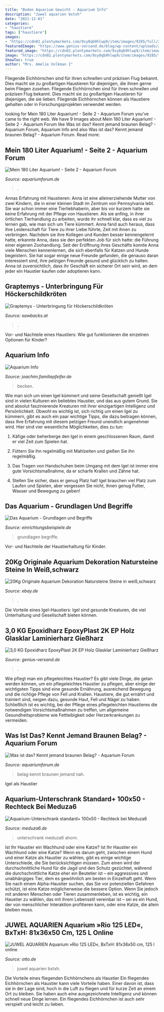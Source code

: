 ```yaml
---
title: "Boden Aquarium Gewicht - Aquarium Info"
description: "Juwel aquarien bxtxh"
date: "2021-12-01"
categories:
- "haustiere"
tags: ["haustiere"]
images:
- "https://cdn02.plentymarkets.com/9sy8qb9hlwp9/item/images/9285/full/20Kg-Originale-Aquarium-Dekoration-Natursteine-Ste_1.JPG"
featuredImage: "https://www.genius-versand.de/blog/wp-content/uploads/2019/11/51bTDl1gBiL.jpg"
featured_image: "https://cdn02.plentymarkets.com/9sy8qb9hlwp9/item/images/9285/full/20Kg-Originale-Aquarium-Dekoration-Natursteine-Ste_1.JPG"
image: "https://cdn02.plentymarkets.com/9sy8qb9hlwp9/item/images/9285/full/20Kg-Originale-Aquarium-Dekoration-Natursteine-Ste_1.JPG"
ShowToc: true
author: "Mrs. Amelie Volkman I"
---
```



Fliegende Eichhörnchen sind für ihren schnellen und präzisen Flug bekannt. Dies macht sie zu großartigen Haustieren für diejenigen, die ihnen gerne beim Fliegen zusehen.
Fliegende Eichhörnchen sind für ihren schnellen und präzisen Flug bekannt. Dies macht sie zu großartigen Haustieren für diejenigen, die sie lieben. Fliegende Eichhörnchen können als Haustiere gehalten oder in Forschungsprojekten verwendet werden.

	

		
looking for Mein 180 Liter Aquarium! - Seite 2 - Aquarium Forum you've came to the right web. We have 9 Images about Mein 180 Liter Aquarium! - Seite 2 - Aquarium Forum like Was ist das? Kennt jemand braunen Belag? - Aquarium Forum, Aquarium Info and also Was ist das? Kennt jemand braunen Belag? - Aquarium Forum. Read more:
		
    
## Mein 180 Liter Aquarium! - Seite 2 - Aquarium Forum

<img loading=lazy src="https://image-proxy.forumhome.com/204d1dce906c1db9f9c956e4b0224a8f7c83d22d?url=http:%2F%2Fwww.abload.de%2Fimg%2F3.1igbt.jpg" onerror="this.onerror=null;this.src='https://tse2.mm.bing.net/th?id=OIP.4yYAN7pxgXCdbsRYWqXlCgHaE8&amp;pid=15.1';" alt="Mein 180 Liter Aquarium! - Seite 2 - Aquarium Forum">

_Source: aquariumforum.de_

>. 

	

Annas Erfahrung mit Haustieren:
Anna ist eine alleinerziehende Mutter von zwei Kindern, die in einer kleinen Stadt im Zentrum von Pennsylvania lebt. Sie war schon immer eine Tierliebhaberin, aber bis vor kurzem hatte sie keine Erfahrung mit der Pflege von Haustieren. Als sie anfing, in ihrer örtlichen Tierhandlung zu arbeiten, wurde ihr schnell klar, dass es viel zu lernen gab, wie man sich um Tiere kümmert. Anna fand auch heraus, dass ihre Leidenschaft für Tiere zu ihrer Liebe führte, Zeit mit ihnen zu verbringen. Nachdem sie ihre Kollegen und Kunden besser kennengelernt hatte, erkannte Anna, dass sie den perfekten Job für sich hatte: die Führung einer eigenen Zoohandlung. Seit der Eröffnung ihres Geschäfts konnte Anna viele Menschen kennenlernen, die sich ebenfalls für Katzen und Hunde begeistern. Sie hat sogar einige neue Freunde gefunden, die genauso daran interessiert sind, ihre pelzigen Freunde gesund und glücklich zu halten. Anna ist zuversichtlich, dass ihr Geschäft ein sicherer Ort sein wird, an dem jeder ein Haustier kaufen oder adoptieren kann.

    
## Graptemys - Unterbringung Für Höckerschildkröten

<img loading=lazy src="http://www.sawbacks.at/s/cc_images/teaserbox_41523309.jpg?t=1436987679" onerror="this.onerror=null;this.src='https://tse4.mm.bing.net/th?id=OIP.Ws60RZjCPOnlvORr5EsFSgHaE8&amp;pid=15.1';" alt="Graptemys - Unterbringung für Höckerschildkröten">

_Source: sawbacks.at_

>. 

	

Vor- und Nachteile eines Haustiers: Wie gut funktionieren die einzelnen Optionen für Kinder?

    
## Aquarium Info

<img loading=lazy src="http://joachim.familiepfeifer.de/bilder/aquarium/DSCN0766.jpg" onerror="this.onerror=null;this.src='https://tse3.mm.bing.net/th?id=OIP.kyU-M8EKG7DkmA_1ujK13gHaF3&amp;pid=15.1';" alt="Aquarium Info">

_Source: joachim.familiepfeifer.de_

>becken. 

	

Wie man sich um einen Igel kümmert und seine Gesellschaft genießt
Igel sind in vielen Kulturen ein beliebtes Haustier, und das aus gutem Grund. Sie sind absolut faszinierende Kreaturen mit ihrer einzigartigen Intelligenz und Persönlichkeit. Obwohl es wichtig ist, sich richtig um einen Igel zu kümmern, gibt es auch ein paar wichtige Tipps, die dazu beitragen können, dass Ihre Erfahrung mit diesem pelzigen Freund unendlich angenehmer wird. Hier sind vier wesentliche Möglichkeiten, dies zu tun:
1) Käfige oder beherberge den Igel in einem geschlossenen Raum, damit er viel Zeit zum Spielen hat.

2) Füttern Sie ihn regelmäßig mit Mahlzeiten und gießen Sie ihn regelmäßig.

3) Das Tragen von Handschuhen beim Umgang mit dem Igel ist immer eine gute Vorsichtsmaßnahme, da er scharfe Krallen und Zähne hat.

4) Stellen Sie sicher, dass er genug Platz hat! Igel brauchen viel Platz zum Laufen und Spielen, aber vergessen Sie nicht, ihnen genug Futter, Wasser und Bewegung zu geben!

    
## Das Aquarium - Grundlagen Und Begriffe

<img loading=lazy src="https://www.einrichtungsbeispiele.de/16to9/w320/guide/aquarien-grundlagenwissen/images/aquarium-basics.html/5.jpg" onerror="this.onerror=null;this.src='https://tse4.mm.bing.net/th?id=OIP.0UrikxeV3Z3gnhFkoZztxQAAAA&amp;pid=15.1';" alt="Das Aquarium - Grundlagen und Begriffe">

_Source: einrichtungsbeispiele.de_

>grundlagen begriffe. 

	

Vor- und Nachteile der Haustierhaltung für Kinder.

    
## 20Kg Originale Aquarium Dekoration Natursteine Steine In Weiß,schwarz

<img loading=lazy src="https://cdn02.plentymarkets.com/9sy8qb9hlwp9/item/images/9285/full/20Kg-Originale-Aquarium-Dekoration-Natursteine-Ste_1.JPG" onerror="this.onerror=null;this.src='https://tse4.mm.bing.net/th?id=OIP.OIpkiOxl7S6O4MAqk8bH9AHaEK&amp;pid=15.1';" alt="20Kg Originale Aquarium Dekoration Natursteine Steine in weiß,schwarz">

_Source: ebay.de_

>. 

	

Die Vorteile eines Igel-Haustiers: Igel sind gesunde Kreaturen, die viel Unterhaltung und Gesellschaft bieten können.

    
## 3,0 KG Epoxidharz EpoxyPlast 2K EP Holz Glasklar Laminierharz Gießharz

<img loading=lazy src="https://www.genius-versand.de/blog/wp-content/uploads/2019/11/51bTDl1gBiL.jpg" onerror="this.onerror=null;this.src='https://tse4.mm.bing.net/th?id=OIP.3k_q4AcJfWyTpVaUOvC0HwHaHa&amp;pid=15.1';" alt="3,0 KG Epoxidharz EpoxyPlast 2K EP Holz Glasklar Laminierharz Gießharz">

_Source: genius-versand.de_

>. 

	

Wie pflegt man ein pflegeleichtes Haustier?
Es gibt viele Dinge, die getan werden können, um ein pflegeleichtes Haustier zu pflegen, aber einige der wichtigsten Tipps sind eine gesunde Ernährung, ausreichend Bewegung und die richtige Pflege von Fell und Krallen. Haustiere, die gut ernährt und trainiert sind, neigen dazu, gesunde Haut, Fell und Nägel zu haben. Schließlich ist es wichtig, bei der Pflege eines pflegeleichten Haustieres die notwendigen Vorsichtsmaßnahmen zu treffen, um allgemeine Gesundheitsprobleme wie Fettleibigkeit oder Herzerkrankungen zu vermeiden.

    
## Was Ist Das? Kennt Jemand Braunen Belag? - Aquarium Forum

<img loading=lazy src="https://www.aquariumforum.de/gallery/files/5/2/8/7/1/2-aquarium-med.jpg" onerror="this.onerror=null;this.src='https://tse1.mm.bing.net/th?id=OIP.VmlZAXnCiSbpZw4c2paPSgHaEK&amp;pid=15.1';" alt="Was ist das? Kennt jemand braunen Belag? - Aquarium Forum">

_Source: aquariumforum.de_

>belag kennt braunen jemand nah. 

	

Igel als Haustier

    
## Aquarium-Unterschrank Standard+ 100x50 - Rechteck Bei Meduza6

<img loading=lazy src="https://www.meduza6.de/gallery/1/impression/standard-plus-100x50x50-ahorn_sample1.jpg" onerror="this.onerror=null;this.src='https://tse2.mm.bing.net/th?id=OIP.ftXo4dUtdIMMvFafBdGbtAHaFj&amp;pid=15.1';" alt="Aquarium-Unterschrank standard+ 100x50 - Rechteck bei Meduza6">

_Source: meduza6.de_

>unterschrank meduza6 ahorn. 

	

Ist Ihr Haustier ein Wachhund oder eine Katze?
Ist Ihr Haustier ein Wachhund oder eine Katze?
Wenn es darum geht, zwischen einem Hund und einer Katze als Haustier zu wählen, gibt es einige wichtige Unterschiede, die Sie berücksichtigen müssen. Zum einen wird der durchschnittliche Hund für die Jagd und den Schutz gezüchtet, während die durchschnittliche Katze eher ein Beutetier ist – ein aggressives und unabhängiges Tier, dem es gewöhnlich am besten in Einzelhaft geht. Wenn Sie nach einem Alpha-Haustier suchen, das Sie vor potenziellen Gefahren schützt, ist eine Katze möglicherweise die bessere Option. Wenn Sie jedoch mit anderen Menschen oder Tieren zusammenleben, ist es wichtig, ein Haustier zu wählen, das mit ihrem Lebensstil vereinbar ist – sei es ein Hund, der von menschlicher Interaktion profitieren kann, oder eine Katze, die allein bleiben muss.

    
## JUWEL AQUARIEN Aquarium »Rio 125 LED«, BxTxH: 81x36x50 Cm, 125 L Online

<img loading=lazy src="https://i.otto.de/i/otto/fbde5b91-785e-5611-bc13-938278f6032e/juwel-aquarien-aquarium-rio-125-led-bxtxh-81x36x50-cm-125-l-natur.jpg?$formatz$" onerror="this.onerror=null;this.src='https://tse3.mm.bing.net/th?id=OIP.Xotx368WbklE1ROmEzg0UAHaE3&amp;pid=15.1';" alt="JUWEL AQUARIEN Aquarium »Rio 125 LED«, BxTxH: 81x36x50 cm, 125 l online">

_Source: otto.de_

>juwel aquarien bxtxh. 

	

Die Vorteile eines fliegenden Eichhörnchens als Haustier
Ein fliegendes Eichhörnchen als Haustier kann viele Vorteile haben. Einer davon ist, dass sie in der Lage sind, hoch in die Luft zu fliegen und für kurze Zeit an einem Ort zu bleiben. Sie haben auch eine ausgezeichnete Intelligenz und können schnell neue Dinge lernen. Ein fliegendes Eichhörnchen ist auch sehr verspielt und leicht zu lieben.

